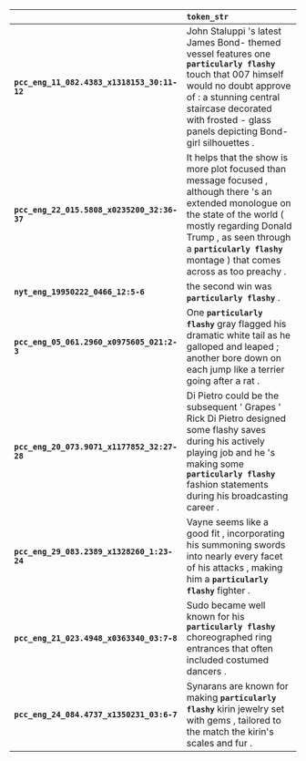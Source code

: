 |                                             | `token_str`                                                                                                                                                                                                                                                       |
|:--------------------------------------------|:------------------------------------------------------------------------------------------------------------------------------------------------------------------------------------------------------------------------------------------------------------------|
| **`pcc_eng_11_082.4383_x1318153_30:11-12`** | John Staluppi 's latest James Bond- themed vessel features one __``particularly flashy``__ touch that 007 himself would no doubt approve of : a stunning central staircase decorated with frosted - glass panels depicting Bond- girl silhouettes .               |
| **`pcc_eng_22_015.5808_x0235200_32:36-37`** | It helps that the show is more plot focused than message focused , although there 's an extended monologue on the state of the world ( mostly regarding Donald Trump , as seen through a __``particularly flashy``__ montage ) that comes across as too preachy . |
| **`nyt_eng_19950222_0466_12:5-6`**          | the second win was __``particularly flashy``__ .                                                                                                                                                                                                                  |
| **`pcc_eng_05_061.2960_x0975605_021:2-3`**  | One __``particularly flashy``__ gray flagged his dramatic white tail as he galloped and leaped ; another bore down on each jump like a terrier going after a rat .                                                                                                |
| **`pcc_eng_20_073.9071_x1177852_32:27-28`** | Di Pietro could be the subsequent ' Grapes ' Rick Di Pietro designed some flashy saves during his actively playing job and he 's making some __``particularly flashy``__ fashion statements during his broadcasting career .                                      |
| **`pcc_eng_29_083.2389_x1328260_1:23-24`**  | Vayne seems like a good fit , incorporating his summoning swords into nearly every facet of his attacks , making him a __``particularly flashy``__ fighter .                                                                                                      |
| **`pcc_eng_21_023.4948_x0363340_03:7-8`**   | Sudo became well known for his __``particularly flashy``__ choreographed ring entrances that often included costumed dancers .                                                                                                                                    |
| **`pcc_eng_24_084.4737_x1350231_03:6-7`**   | Synarans are known for making __``particularly flashy``__ kirin jewelry set with gems , tailored to the match the kirin's scales and fur .                                                                                                                        |